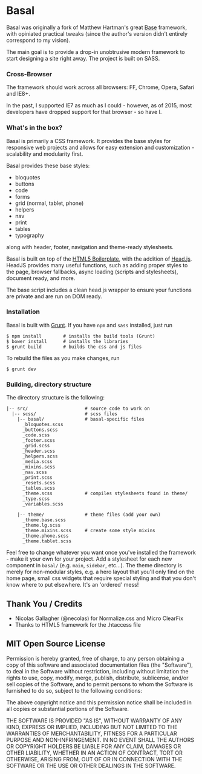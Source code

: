 # Basal

Basal was originally a fork of Matthew Hartman's great [Base](https://github.com/matthewhartman/base) framework, with opiniated practical tweaks (since the author's version didn't entirely correspond to my vision).

The main goal is to provide a drop-in unobtrusive modern framework to start designing a site right away. The project is built on SASS. 

### Cross-Browser

The framework should work across all browsers: FF, Chrome, Opera, Safari and IE8+.

In the past, I supported IE7 as much as I could - however, as of 2015, most developers have dropped support for that browser - so have I.

### What's in the box?

Basal is primarily a CSS framework. It provides the base styles for responsive web projects and allows for easy extension and customization - scalability and modularity first.

Basal provides these base styles:

- bloquotes
- buttons
- code
- forms
- grid (normal, tablet, phone)
- helpers
- nav
- print
- tables
- typography

along with header, footer, navigation and theme-ready stylesheets.

Basal is built on top of the [HTML5 Boilerplate](https://html5boilerplate.com/), with the addition of [Head.js](http://headjs.com/). HeadJS provides many useful functions, such as adding proper styles to the page, browser fallbacks, async loading (scripts and stylesheets), document ready, and more.

The base script includes a clean head.js wrapper to ensure your functions are private and are run on DOM ready.

### Installation

Basal is built with [Grunt](http://gruntjs.com/). If you have `npm` and `sass` installed, just run

```
$ npm install        # installs the build tools (Grunt)
$ bower install      # installs the libraries
$ grunt build        # builds the css and js files
```

To rebuild the files as you make changes, run

```
$ grunt dev
```

### Building, directory structure

The directory structure is the following:

```
|-- src/                     # source code to work on
  |-- scss/                  # scss files
    |-- basal/               # basal-specific files
      _bloquotes.scss
      _buttons.scss
      _code.scss
      _footer.scss
      _grid.scss
      _header.scss
      _helpers.scss
      _media.scss
      _mixins.scss
      _nav.scss
      _print.scss
      _resets.scss
      _tables.scss
      _theme.scss            # compiles stylesheets found in theme/
      _type.scss
      _variables.scss
  
    |-- theme/               # theme files (add your own)
      _theme.base.scss
      _theme.lg.scss
      _theme.mixins.scss     # create some style mixins
      _theme.phone.scss
      _theme.tablet.scss
```

Feel free to change whatever you want once you've installed the framework - make it your own for your project. Add a stylesheet for each new component in `basal/` (e.g. `main`, `sidebar`, etc...). The theme directory is merely for non-modular styles, e.g. a hero layout that you'll only find on the home page, small css widgets that require special styling and that you don't know where to put elsewhere. It's an 'ordered' mess!

## Thank You / Credits
- Nicolas Gallagher (@necolas) for Normalize.css and Micro ClearFix
- Thanks to HTML5 framework for the .htaccess file

## MIT Open Source License
Permission is hereby granted, free of charge, to any person obtaining a copy of this software and associated documentation files (the "Software"), to deal in the Software without restriction, including without limitation the rights to use, copy, modify, merge, publish, distribute, sublicense, and/or sell copies of the Software, and to permit persons to whom the Software is furnished to do so, subject to the following conditions:

The above copyright notice and this permission notice shall be included in all copies or substantial portions of the Software.

THE SOFTWARE IS PROVIDED "AS IS", WITHOUT WARRANTY OF ANY KIND, EXPRESS OR IMPLIED, INCLUDING BUT NOT LIMITED TO THE WARRANTIES OF MERCHANTABILITY, FITNESS FOR A PARTICULAR PURPOSE AND NON-INFRINGEMENT. IN NO EVENT SHALL THE AUTHORS OR COPYRIGHT HOLDERS BE LIABLE FOR ANY CLAIM, DAMAGES OR OTHER LIABILITY, WHETHER IN AN ACTION OF CONTRACT, TORT OR OTHERWISE, ARISING FROM, OUT OF OR IN CONNECTION WITH THE SOFTWARE OR THE USE OR OTHER DEALINGS IN THE SOFTWARE.
